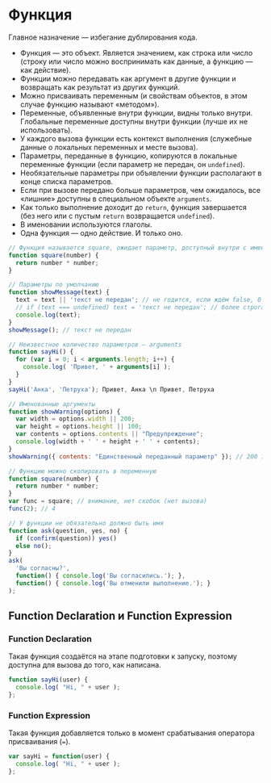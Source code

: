 # Функция

Главное назначение — избегание дублирования кода.

- Функция — это объект. Является значением, как строка или число (строку или число можно воспринимать как данные, а функцию — как действие).
- Функции можно передавать как аргумент в другие функции и возвращать как результат из других функций.
- Можно присваивать переменным (и свойствам объектов, в этом случае функцию называют «методом»).
- Переменные, объявленные внутри функции, видны только внутри. Глобальные переменные доступны внутри функции (лучше их не использовать).
- У каждого вызова функции есть контекст выполнения (служебные данные о локальных переменных и месте вызова).
- Параметры, переданные в функцию, копируются в локальные переменные функции (если параметр не передан, он `undefined`).
- Необязательные параметры при объявлении функции располагают в конце списка параметров.
- Если при вызове передано больше параметров, чем ожидалось, все «лишние» доступны в специальном объекте `arguments`.
- Как только выполнение доходит до `return`, функция завершается (без него или с пустым `return` возвращается `undefined`).
- В именовании используются глаголы.
- Одна функция — одно действие. И только оно.

```js
// Функция называется square, ожидает параметр, доступный внутри с именем number, возвращает квадрат переданного числа
function square(number) {
  return number * number;
}

// Параметры по умолчанию
function showMessage(text) {
  text = text || 'текст не передан'; // не годится, если ждём false, 0 или null
  // if (text === undefined) text = 'текст не передан'; // более строгая проверка
  console.log(text);
}
showMessage(); // текст не передан

// Неизвестное количество параметров — arguments
function sayHi() {
  for (var i = 0; i < arguments.length; i++) {
    console.log( 'Привет, ' + arguments[i] );
  }
}
sayHi('Анка', 'Петруха'); Привет, Анка \n Привет, Петруха

// Именованные аргументы
function showWarning(options) {
  var width = options.width || 200;
  var height = options.height || 100;
  var contents = options.contents || "Предупреждение";
  console.log(width + ' ' + height + ' ' + contents);
}
showWarning({ contents: "Единственный переданный параметр" }); // 200 100 Единственный переданный параметр

// Функцию можно скопировать в переменную
function square(number) {
  return number * number;
}
var func = square; // внимание, нет скобок (нет вызова)
func(2); // 4

// У функции не обязательно должно быть имя
function ask(question, yes, no) {
  if (confirm(question)) yes()
  else no();
}
ask(
  'Вы согласны?',
  function() { console.log('Вы согласились.'); },
  function() { console.log('Вы отменили выполнение.'); }
);
```



## Function Declaration и Function Expression

### Function Declaration

Такая функция создаётся на этапе подготовки к запуску, поэтому доступна для вызова до того, как написана.

```js
function sayHi(user) {
  console.log( "Hi, " + user );
};
```

### Function Expression

Такая функция добавляется только в момент срабатывания оператора присваивания (`=`).

```js
var sayHi = function(user) {
  console.log( "Hi, " + user );
};
```
